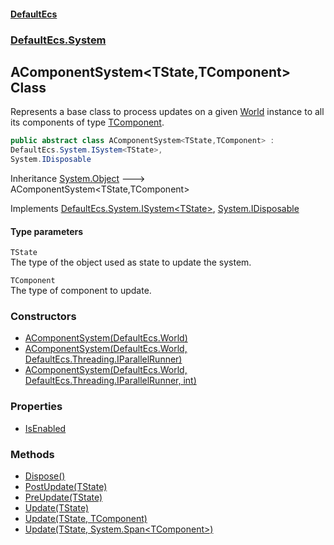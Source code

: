 #### [DefaultEcs](./index.md 'index')
### [DefaultEcs.System](./DefaultEcs-System.md 'DefaultEcs.System')
## AComponentSystem&lt;TState,TComponent&gt; Class
Represents a base class to process updates on a given [World](./DefaultEcs-World.md 'DefaultEcs.World') instance to all its components of type [TComponent](#DefaultEcs-System-AComponentSystem-TState_TComponent--TComponent 'DefaultEcs.System.AComponentSystem&lt;TState,TComponent&gt;.TComponent').  
```csharp
public abstract class AComponentSystem<TState,TComponent> :
DefaultEcs.System.ISystem<TState>,
System.IDisposable
```
Inheritance [System.Object](https://docs.microsoft.com/en-us/dotnet/api/System.Object 'System.Object') &#129106; AComponentSystem&lt;TState,TComponent&gt;  

Implements [DefaultEcs.System.ISystem&lt;](./DefaultEcs-System-ISystem-T-.md 'DefaultEcs.System.ISystem&lt;T&gt;')[TState](#DefaultEcs-System-AComponentSystem-TState_TComponent--TState 'DefaultEcs.System.AComponentSystem&lt;TState,TComponent&gt;.TState')[&gt;](./DefaultEcs-System-ISystem-T-.md 'DefaultEcs.System.ISystem&lt;T&gt;'), [System.IDisposable](https://docs.microsoft.com/en-us/dotnet/api/System.IDisposable 'System.IDisposable')  
#### Type parameters
<a name='DefaultEcs-System-AComponentSystem-TState_TComponent--TState'></a>
`TState`  
The type of the object used as state to update the system.  
  
<a name='DefaultEcs-System-AComponentSystem-TState_TComponent--TComponent'></a>
`TComponent`  
The type of component to update.  
  
### Constructors
- [AComponentSystem(DefaultEcs.World)](./DefaultEcs-System-AComponentSystem-TState_TComponent--AComponentSystem(DefaultEcs-World).md 'DefaultEcs.System.AComponentSystem&lt;TState,TComponent&gt;.AComponentSystem(DefaultEcs.World)')
- [AComponentSystem(DefaultEcs.World, DefaultEcs.Threading.IParallelRunner)](./DefaultEcs-System-AComponentSystem-TState_TComponent--AComponentSystem(DefaultEcs-World_DefaultEcs-Threading-IParallelRunner).md 'DefaultEcs.System.AComponentSystem&lt;TState,TComponent&gt;.AComponentSystem(DefaultEcs.World, DefaultEcs.Threading.IParallelRunner)')
- [AComponentSystem(DefaultEcs.World, DefaultEcs.Threading.IParallelRunner, int)](./DefaultEcs-System-AComponentSystem-TState_TComponent--AComponentSystem(DefaultEcs-World_DefaultEcs-Threading-IParallelRunner_int).md 'DefaultEcs.System.AComponentSystem&lt;TState,TComponent&gt;.AComponentSystem(DefaultEcs.World, DefaultEcs.Threading.IParallelRunner, int)')
### Properties
- [IsEnabled](./DefaultEcs-System-AComponentSystem-TState_TComponent--IsEnabled.md 'DefaultEcs.System.AComponentSystem&lt;TState,TComponent&gt;.IsEnabled')
### Methods
- [Dispose()](./DefaultEcs-System-AComponentSystem-TState_TComponent--Dispose().md 'DefaultEcs.System.AComponentSystem&lt;TState,TComponent&gt;.Dispose()')
- [PostUpdate(TState)](./DefaultEcs-System-AComponentSystem-TState_TComponent--PostUpdate(TState).md 'DefaultEcs.System.AComponentSystem&lt;TState,TComponent&gt;.PostUpdate(TState)')
- [PreUpdate(TState)](./DefaultEcs-System-AComponentSystem-TState_TComponent--PreUpdate(TState).md 'DefaultEcs.System.AComponentSystem&lt;TState,TComponent&gt;.PreUpdate(TState)')
- [Update(TState)](./DefaultEcs-System-AComponentSystem-TState_TComponent--Update(TState).md 'DefaultEcs.System.AComponentSystem&lt;TState,TComponent&gt;.Update(TState)')
- [Update(TState, TComponent)](./DefaultEcs-System-AComponentSystem-TState_TComponent--Update(TState_TComponent).md 'DefaultEcs.System.AComponentSystem&lt;TState,TComponent&gt;.Update(TState, TComponent)')
- [Update(TState, System.Span&lt;TComponent&gt;)](./DefaultEcs-System-AComponentSystem-TState_TComponent--Update(TState_System-Span-TComponent-).md 'DefaultEcs.System.AComponentSystem&lt;TState,TComponent&gt;.Update(TState, System.Span&lt;TComponent&gt;)')
